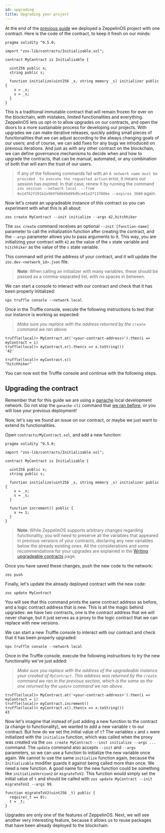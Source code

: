 ```yaml
---
id: upgrading
title: Upgrading your project
---
```


At the end of the [previous guide](deploying) we deployed a ZeppelinOS
project with one contract. Here is the code of the contract, to keep it fresh
on our minds:

```solidity
pragma solidity ^0.5.0;

import "zos-lib/contracts/Initializable.sol";

contract MyContract is Initializable {

  uint256 public x;
  string public s;

  function initialize(uint256 _x, string memory _s) initializer public {
    x = _x;
    s = _s;
  }
}
```

This is a traditional immutable contract that will remain frozen for ever on
the blockchain, with mistakes, limited functionalities and everything.
ZeppelinOS lets us opt-in to allow upgrades on our contracts, and open the
doors to a more sustainable process for developing our projects. With upgrades
we can make iterative releases, quickly adding small pieces of functionalities
that we can adjust according to the always changing goals of our users; and of
course, we can add fixes for any bugs we introduced on previous iterations. And
just as with any other contract on the blockchain, we can define governance
mechanisms to decide when and how to upgrade the contracts, that can be manual,
automated, or any combination of both that will earn the trust of our users.

> If any of the following commands fail with an `A network name must be provided 
to execute the requested action` error, it means our session has expired. 
In that case, renew it by running the command `zos session --network local 
--from 0x1df62f291b2e969fb0849d99d9ce41e2f137006e --expires 3600` again.

Now let's create an upgradeable instance of this contract so you can 
experiment with what this is all about:

```console
zos create MyContract --init initialize --args 42,hitchhiker
```

The `zos create` command receives an optional `--init [function-name]`
parameter to call the initialization function after creating the contract,
and the `--args` parameter allows you to pass arguments to it. This way, you
are initializing your contract with `42` as the value of the `x` state
variable and `hitchhiker` as the value of the `s` state variable.

This command will print the address of your contract, and it will update the
`zos.dev-<network_id>.json` file.

> **Note**: When calling an initializer with many variables, these should be
> passed as a comma-separated list, with no spaces in between.

We can start a console to interact with our contract and check that it has been properly initialized:

```console
npx truffle console --network local
```

Once in the Truffle console, execute the following instructions to test 
that our instance is working as expected:

> _Make sure you replace <your-contract-address> with the address returned 
by the `create` command we ran above._

```console
truffle(local)> MyContract.at('<your-contract-address>').then(i => myContract = i)
truffle(local)> myContract.x().then(x => x.toString())
'42'

truffle(local)> myContract.s()
"hitchhiker"
```

You can now exit the Truffle console and continue with the following steps.

## Upgrading the contract

Remember that for this guide we are using a [ganache](https://truffleframework.com/docs/ganache/quickstart) 
local development network. Do not stop the `ganache-cli` command that [we ran before](deploying.md#deploying-your-project), 
or you will lose your previous deployment!

Now, let's say we found an issue on our contract, or maybe we just want to
extend its functionalities.

Open `contracts/MyContract.sol`, and add a new function:

```solidity
pragma solidity ^0.5.0;

import "zos-lib/contracts/Initializable.sol";

contract MyContract is Initializable {

  uint256 public x;
  string public s;

  function initialize(uint256 _x, string memory _s) initializer public {
    x = _x;
    s = _s;
  }

  function increment() public {
    x += 1;
  }
}
```

> **Note**: While ZeppelinOS supports arbitrary changes regarding functionality,
> you will need to preserve all the variables that appeared in previous versions of
> your contracts, declaring any new variables below the already existing ones.
> All the considerations and some recommendations for your upgrades are
> explained in the [Writing upgradeable contracts](writing_contracts.md) page.

Once you have saved these changes, push the new code to the network:

```console
zos push
```

Finally, let's update the already deployed contract with the new code:

```console
zos update MyContract
```

You will see that this command prints the same contract address as before, 
and a logic contract address that is new. This is all the magic behind
upgrades: we have two contracts, one is the contract address that we will 
never change, but it just serves as a proxy to the logic contract that we 
can replace with new versions.

We can start a new Truffle console to interact with our contract and check 
that it has been properly upgraded:

```console
npx truffle console --network local
```

Once in the Truffle console, execute the following instructions to try 
the new functionality we've just added:

> _Make sure you replace <your-contract-address> with the address of the 
upgradeable instance your created of `MyContract`. This address was 
returned by the `create` command we ran in the previous section, which
is the same as the one returned by the `update` command we ran above._

```console
truffle(local)> MyContract.at('<your-contract-address>').then(i => myContract = i)
truffle(local)> myContract.increment()
truffle(local)> myContract.x().then(x => x.toString())
43
```

Now let's imagine that instead of just adding a new 
function to the contract (a change to functionality), we wanted to add a new 
variable `t` to our contract. But how do we set the initial value of `t`?
The variables `x` and `s` were initialized with the `initialize` function,
which was called when the proxy was created via the `zos create MyContract --init initialize --args ...` 
command. The `update` command also accepts `--init` and `--args` parameters, so we can use a function
to initialize the new variable once again. We cannot to use the same `initialize` function again, because
the `Initializable` modifier guards it against being called more than once. We need a new function. A good name for the 
new function could be something like `initializeVersion2` or `migrateToV2`. This function would simply
set the initial value of `t` and should be called with `zos update MyContract --init migrateToV2 --args 99`.

```
function migrateToV2(uint256 _t) public {
  require(_t == 0);
  t = _t;
}
```

Upgrades are only one of the features of ZeppelinOS. Next, we will see another
very interesting feature, because it allows us to reuse packages that have been
already deployed to the blockchain.

